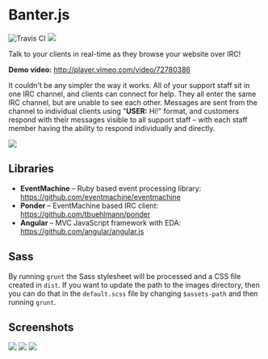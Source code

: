 Banter.js
=========

<img src="https://travis-ci.org/Wildhoney/Banter.js.png?branch=master" alt="Travis CI" />

<img src="https://cdn0.iconfinder.com/data/icons/toys/128/teddy_bear_toy_4.png" />

Talk to your clients in real-time as they browse your website over IRC!

**Demo video:** http://player.vimeo.com/video/72780386

It couldn't be any simpler the way it works. All of your support staff sit in one IRC channel, and clients can connect for help. They all enter the same IRC channel, but are unable to see each other. Messages are sent from the channel to individual clients using "<strong>USER:</strong> Hi!" format, and customers respond with their messages visible to all support staff &ndash; with each staff member having the ability to respond individually and directly.

<img src="http://i.imgur.com/KmrRNX1.png" />

Libraries
---------

 * <strong>EventMachine</strong> &ndash; Ruby based event processing library: https://github.com/eventmachine/eventmachine
 * <strong>Ponder</strong> &ndash; EventMachine based IRC client: https://github.com/tbuehlmann/ponder
 * <strong>Angular</strong> &ndash; MVC JavaScript framework with EDA: https://github.com/angular/angular.js


Sass
---------

By running `grunt` the Sass stylesheet will be processed and a CSS file created in `dist`. If you want to update the path to the images directory, then you can do that in the `default.scss` file by changing `$assets-path` and then running `grunt`.


Screenshots
---------

<img src="http://i.imgur.com/7Lfmo7F.png" />
<img src="http://i.imgur.com/3QrKMTB.png" />
<img src="http://i.imgur.com/AbRST4H.png" />